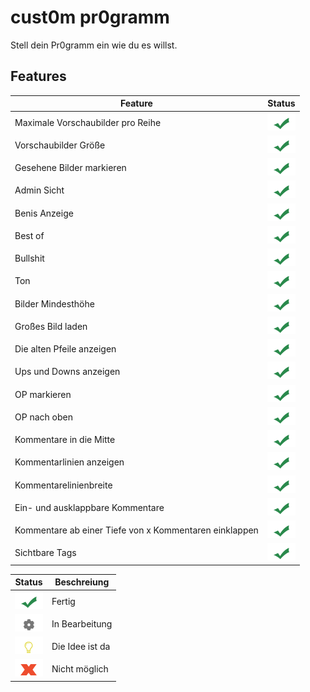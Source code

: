 # cust0m pr0gramm

Stell dein Pr0gramm ein wie du es willst.

## Features

Feature  | Status
------------- | -------------
Maximale Vorschaubilder pro Reihe | ![ok](/haken.png)
Vorschaubilder Größe | ![ok](/haken.png)
Gesehene Bilder markieren | ![ok](/haken.png)
Admin Sicht | ![ok](/haken.png)
Benis Anzeige | ![ok](/haken.png)
Best of | ![ok](/haken.png)
Bullshit | ![ok](/haken.png)
Ton | ![ok](/haken.png)
Bilder Mindesthöhe | ![ok](/haken.png)
Großes Bild laden | ![ok](/haken.png)
Die alten Pfeile anzeigen | ![ok](/haken.png)
Ups und Downs anzeigen | ![ok](/haken.png)
OP markieren | ![ok](/haken.png)
OP nach oben | ![ok](/haken.png)
Kommentare in die Mitte | ![ok](/haken.png)
Kommentarlinien anzeigen | ![ok](/haken.png)
Kommentarelinienbreite | ![ok](/haken.png)
Ein- und ausklappbare Kommentare | ![ok](/haken.png)
Kommentare ab einer Tiefe von x Kommentaren einklappen | ![ok](/haken.png)
Sichtbare Tags | ![ok](/haken.png)

Status  | Beschreiung
------------- | -------------
![ok](/haken.png) | Fertig
![ok](/rad.png) | In Bearbeitung
![ok](/idea.png) | Die Idee ist da
![ok](/x.png) | Nicht möglich